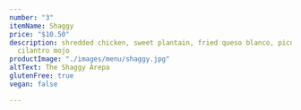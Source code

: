 ```yaml
---
number: "3"
itemName: Shaggy
price: "$10.50"
description: shredded chicken, sweet plantain, fried queso blanco, pico de gallo,
  cilantro mojo
productImage: "./images/menu/shaggy.jpg"
altText: The Shaggy Arepa
glutenFree: true
vegan: false

---
```

